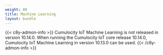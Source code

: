 ```yaml
---
weight: 80
title: Machine Learning
layout: bundle
---
```


{{< c8y-admon-info >}}
Cumulocity IoT Machine Learning is not released in version 10.14.0. When running the Cumulocity IoT core release 10.14.0, Cumulocity IoT Machine Learning in version 10.13.0 can be used.
{{< /c8y-admon-info >}}
